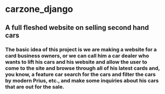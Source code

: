 # carzone_django 
## A full fleshed website on selling second hand cars
### The basic idea of this project is we are making a website for a card business owners, or we can call him a car dealer who wants to lift his cars and his website and allow the user to come to the site and browse through all of his latest cards and, you know, a feature car search for the cars and filter the cars by modern Prius, etc., and make some inquiries about his cars that are out for the sale.


